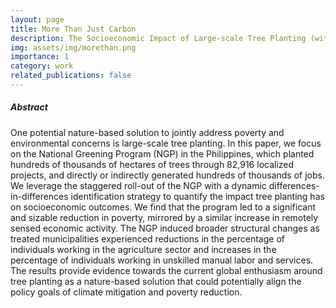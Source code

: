 ```yaml
---
layout: page
title: More Than Just Carbon
description: The Socioeconomic Impact of Large-scale Tree Planting (with Jeff Pagel)
img: assets/img/morethan.png
importance: 1
category: work
related_publications: false
---
```


##### Abstract

One potential nature-based solution to jointly address poverty and environmental concerns is large-scale tree planting. In this paper, we focus on the National Greening Program (NGP) in the Philippines, which planted hundreds of thousands of hectares of trees through 82,916 localized projects, and directly or indirectly generated hundreds of thousands of jobs. We leverage the staggered roll-out of the NGP with a dynamic differences-in-differences identification strategy to quantify the impact tree planting has on socioeconomic outcomes. We find that the program led to a significant and sizable reduction in poverty, mirrored by a similar increase in remotely sensed economic activity. The NGP induced broader structural changes as treated municipalities experienced reductions in the percentage of individuals working in the agriculture sector and increases in the percentage of individuals working in unskilled manual labor and services. The results provide evidence towards the current global enthusiasm around tree planting as a nature-based solution that could potentially align the policy goals of climate mitigation and poverty reduction.